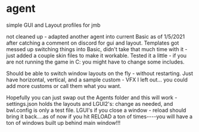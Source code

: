 # agent
simple GUI and Layout profiles for jmb

not cleaned up - adapted another agent into current Basic as of 1/5/2021 after catching a comment on discord for gui and layout.  Templates got messed up switching things into Basic, didn't take that much time with it - just added a couple skin files to make it workable.  Tested it a little - if you are not running the game in C:  you might have to change some includes.

Should be able to switch window layouts on the fly - without restarting.  Just have horizontal, vertical, and a sample custom - VFX I left out... you could add more customs or call them what you want.

Hopefully you can just swap out the Agents folder and this will work - settings.json holds the layouts and LGUI2's: change as needed, and bwl.config is only a test file.
LGUI's if you close a window - reload should bring it back....as of now if you hit RELOAD a ton of times----you will have a ton of windows built up behind main window!!! 
